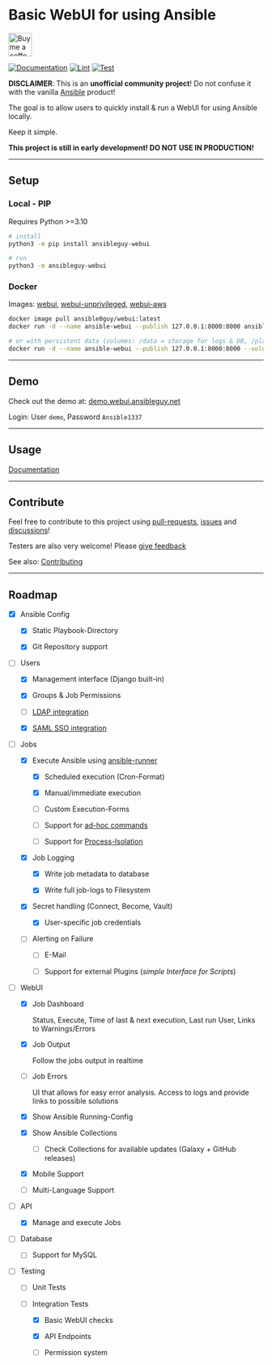 # Basic WebUI for using Ansible

<a href='https://ko-fi.com/ansible0guy' target='_blank'><img height='35' style='border:0px;height:46px;' src='https://az743702.vo.msecnd.net/cdn/kofi3.png?v=0' border='0' alt='Buy me a coffee' />

[![Documentation](https://readthedocs.org/projects/ansible-webui/badge/?version=latest)](https://webui.ansibleguy.net/en/latest/?badge=latest)
[![Lint](https://github.com/ansibleguy/webui/actions/workflows/lint.yml/badge.svg?branch=latest)](https://github.com/ansibleguy/webui/actions/workflows/lint.yml)
[![Test](https://github.com/ansibleguy/webui/actions/workflows/test.yml/badge.svg?branch=latest)](https://github.com/ansibleguy/webui/actions/workflows/test.yml)

**DISCLAIMER**: This is an **unofficial community project**! Do not confuse it with the vanilla [Ansible](https://ansible.com/) product!

The goal is to allow users to quickly install & run a WebUI for using Ansible locally.

Keep it simple.

**This project is still in early development! DO NOT USE IN PRODUCTION!**

----

## Setup

### Local - PIP

Requires Python >=3.10

```bash
# install
python3 -m pip install ansibleguy-webui

# run
python3 -m ansibleguy-webui
```

### Docker

Images: [webui](https://hub.docker.com/r/ansible0guy/webui), [webui-unprivileged](https://hub.docker.com/r/ansible0guy/webui-unprivileged), [webui-aws](https://hub.docker.com/r/ansible0guy/webui-aws)

```bash
docker image pull ansible0guy/webui:latest
docker run -d --name ansible-webui --publish 127.0.0.1:8000:8000 ansible0guy/webui:latest

# or with persistent data (volumes: /data = storage for logs & DB, /play = ansible playbook base-directory)
docker run -d --name ansible-webui --publish 127.0.0.1:8000:8000 --volume $(pwd)/ansible/data:/data --volume $(pwd)/ansible/play:/play ansible0guy/webui:latest
```

----

## Demo

Check out the demo at: [demo.webui.ansibleguy.net](https://demo.webui.ansibleguy.net)

Login: User `demo`, Password `Ansible1337`

----

## Usage

[Documentation](http://webui.ansibleguy.net/)

----

## Contribute

Feel free to contribute to this project using [pull-requests](https://github.com/ansibleguy/webui/pulls), [issues](https://github.com/ansibleguy/webui/issues) and [discussions](https://github.com/ansibleguy/webui/discussions)!

Testers are also very welcome! Please [give feedback](https://github.com/ansibleguy/webui/discussions)

See also: [Contributing](https://github.com/ansibleguy/webui/blob/latest/CONTRIBUTE.md)

----

## Roadmap

- [x] Ansible Config

  - [x] Static Playbook-Directory

  - [x] Git Repository support

- [ ] Users

  - [x] Management interface (Django built-in)

  - [x] Groups & Job Permissions

  - [ ] [LDAP integration](https://github.com/django-auth-ldap/django-auth-ldap)

  - [x] [SAML SSO integration](https://github.com/grafana/django-saml2-auth)

- [ ] Jobs

  - [x] Execute Ansible using [ansible-runner](https://ansible.readthedocs.io/projects/runner/en/latest/python_interface/)

    - [x] Scheduled execution (Cron-Format)

    - [x] Manual/immediate execution

    - [ ] Custom Execution-Forms

    - [ ] Support for [ad-hoc commands](https://docs.ansible.com/ansible/latest/command_guide/intro_adhoc.html)

    - [ ] Support for [Process-Isolation](https://ansible.readthedocs.io/projects/runner/en/stable/standalone/#running-with-process-isolation)

  - [x] Job Logging

    - [x] Write job metadata to database

    - [x] Write full job-logs to Filesystem

  - [x] Secret handling (Connect, Become, Vault)

    - [x] User-specific job credentials

  - [ ] Alerting on Failure

    - [ ] E-Mail

    - [ ] Support for external Plugins (*simple Interface for Scripts*)

- [ ] WebUI

  - [x] Job Dashboard

      Status, Execute, Time of last & next execution, Last run User, Links to Warnings/Errors

  - [x] Job Output

      Follow the jobs output in realtime

  - [ ] Job Errors

      UI that allows for easy error analysis. Access to logs and provide links to possible solutions

  - [x] Show Ansible Running-Config

  - [x] Show Ansible Collections

    - [ ] Check Collections for available updates (Galaxy + GitHub releases)

  - [x] Mobile Support

  - [ ] Multi-Language Support

- [ ] API

  - [x] Manage and execute Jobs

- [ ] Database

  - [ ] Support for MySQL

- [ ] Testing

  - [ ] Unit Tests

  - [ ] Integration Tests

    - [x] Basic WebUI checks

    - [x] API Endpoints

    - [ ] Permission system
